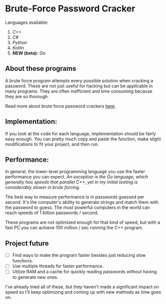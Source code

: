 # Brute-Force Password Cracker
Languages available:
1. *C++*
2. *C#*
3. *Python*
4. *Kotlin*
5. **NEW (beta):** *Go*

## About these programs
A brute force program attempts every possible solution when cracking a password.
These are not just useful for hacking but can be applicable in many programs. They 
are often inefficient and time consuming because they are so thorough.

Read more about brute force password crackers [here](https://en.wikipedia.org/wiki/Brute-force_attack).

## Implementation:
If you look at the code for each language, implementation should be fairly easy enough.
You can pretty much copy and paste the function, make slight modifications to fit your project, and then run. 

## Performance:
In general, the lower-level programming language you use the faster performance you can expect.
*An exception is the Go language, which generally has speeds that parallel C++, yet in my initial
testing is considerably slower in brute forcing.*

The best way to measure performance is in passwords guessed per second. It's the computer's
ability to generate strings and match them with the password to guess.
The most powerful computers in the world can reach speeds of 1 billion passwords / second.

These programs are not optimized enough for that kind of speed, but with a fast PC you can
achieve 100 million / sec running the C++ program.

## Project future
- [ ] Find ways to make the program faster besides just reducing slow functions.
- [ ] Use multiple threads for faster performance.
- [ ] Utilize RAM and a cache for quickly reading passwords without having to generate new ones.

I've already tried all of these, but they haven't made a significant impact on speed so I'll
keep optimizing and coming up with new methods as time goes on.
